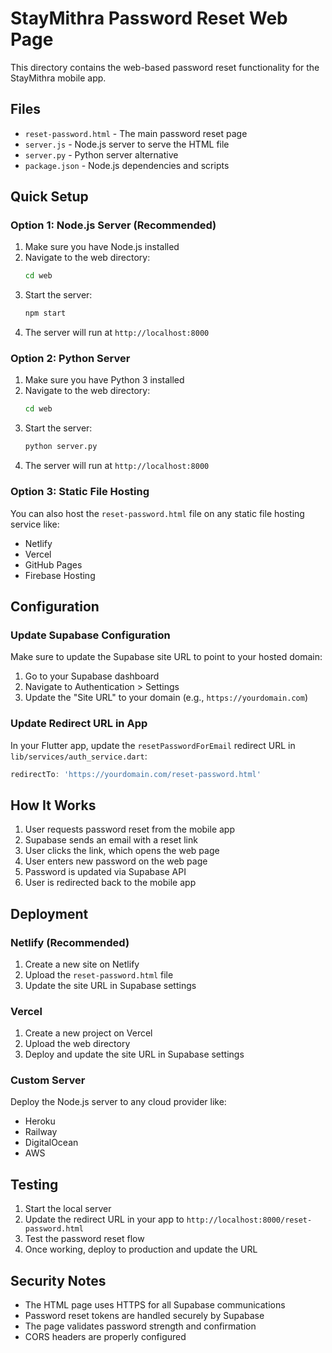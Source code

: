 # StayMithra Password Reset Web Page

This directory contains the web-based password reset functionality for the StayMithra mobile app.

## Files

- `reset-password.html` - The main password reset page
- `server.js` - Node.js server to serve the HTML file
- `server.py` - Python server alternative
- `package.json` - Node.js dependencies and scripts

## Quick Setup

### Option 1: Node.js Server (Recommended)

1. Make sure you have Node.js installed
2. Navigate to the web directory:
   ```bash
   cd web
   ```
3. Start the server:
   ```bash
   npm start
   ```
4. The server will run at `http://localhost:8000`

### Option 2: Python Server

1. Make sure you have Python 3 installed
2. Navigate to the web directory:
   ```bash
   cd web
   ```
3. Start the server:
   ```bash
   python server.py
   ```
4. The server will run at `http://localhost:8000`

### Option 3: Static File Hosting

You can also host the `reset-password.html` file on any static file hosting service like:
- Netlify
- Vercel
- GitHub Pages
- Firebase Hosting

## Configuration

### Update Supabase Configuration

Make sure to update the Supabase site URL to point to your hosted domain:

1. Go to your Supabase dashboard
2. Navigate to Authentication > Settings
3. Update the "Site URL" to your domain (e.g., `https://yourdomain.com`)

### Update Redirect URL in App

In your Flutter app, update the `resetPasswordForEmail` redirect URL in `lib/services/auth_service.dart`:

```dart
redirectTo: 'https://yourdomain.com/reset-password.html'
```

## How It Works

1. User requests password reset from the mobile app
2. Supabase sends an email with a reset link
3. User clicks the link, which opens the web page
4. User enters new password on the web page
5. Password is updated via Supabase API
6. User is redirected back to the mobile app

## Deployment

### Netlify (Recommended)

1. Create a new site on Netlify
2. Upload the `reset-password.html` file
3. Update the site URL in Supabase settings

### Vercel

1. Create a new project on Vercel
2. Upload the web directory
3. Deploy and update the site URL in Supabase settings

### Custom Server

Deploy the Node.js server to any cloud provider like:
- Heroku
- Railway
- DigitalOcean
- AWS

## Testing

1. Start the local server
2. Update the redirect URL in your app to `http://localhost:8000/reset-password.html`
3. Test the password reset flow
4. Once working, deploy to production and update the URL

## Security Notes

- The HTML page uses HTTPS for all Supabase communications
- Password reset tokens are handled securely by Supabase
- The page validates password strength and confirmation
- CORS headers are properly configured
